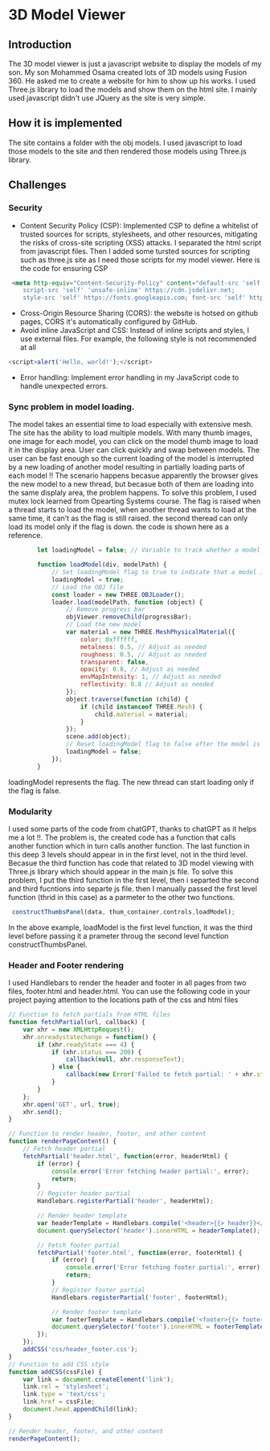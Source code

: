# 3D Model Viewer
## Introduction 
The 3D model viewer is just a javascript website to display the models of my son. My son Mohammed Osama created lots of 3D models using Fusion 360. He asked me to create a website for him to show up his works. I used Three.js library to load the models and show them on the html site. I mainly used javascript didn't use JQuery as the site is very simple. 
## How it is implemented
The site contains a folder with the obj models. I used javascript to load those models to the site and then rendered those models using Three.js library. 
## Challenges
### Security
* Content Security Policy (CSP): Implemented CSP to define a whitelist of trusted sources for scripts, stylesheets, and other resources, mitigating the risks of cross-site scripting (XSS) attacks.
I separated the html script from javascript files. Then I added some tursted sources for scripting such as three.js site as I need those scripts for my model viewer. Here is the code for ensuring CSP

```html
 <meta http-equiv="Content-Security-Policy" content="default-src 'self'; 
    script-src 'self' 'unsafe-inline' https://cdn.jsdelivr.net; 
    style-src 'self' https://fonts.googleapis.com; font-src 'self' https://fonts.gstatic.com">
```
* Cross-Origin Resource Sharing (CORS): the website is hotsed on github pages, CORS it's automatically configured by GitHub.
* Avoid inline JavaScript and CSS: Instead of inline scripts and styles, I use external files. For example, the following style is not recommended at all
```javascript
<script>alert('Hello, world!');</script>
```
* Error handling: Implement error handling in my JavaScript code to handle unexpected errors. 

### Sync problem in model loading.
The model takes an essential time to load especially with extensive mesh. The site has the ability to load multiple models. With many thumb images, one image for each model, you can click on the model thumb image to load it in the display area. User can click quickly and swap between models. The user can be fast enough so the current loading of the model is interrupted by a new loading of another model resulting in partially loading parts of each model !!
The scenario happens becasue apparently the browser gives the new model to a new thread, but becasue both of them are loading into the same displaly area, the problem happens. 
To solve this problem, I used mutex lock learned from Opearting Systems course. The flag is raised when a thread starts to load the model, when another thread wants to load at the same time, it can't as the flag is still raised. the second theread can only load its model only if the flag is down. the code is shown here as a reference. 
```JavaScript
        let loadingModel = false; // Variable to track whether a model is currently being loaded

        function loadModel(div, modelPath) {
            // Set loadingModel flag to true to indicate that a model is being loaded
            loadingModel = true;
            // Load the OBJ file
            const loader = new THREE.OBJLoader();
            loader.load(modelPath, function (object) {
                // Remove progress bar
                objViewer.removeChild(progressBar);
                // Load the new model
                var material = new THREE.MeshPhysicalMaterial({
                    color: 0xffffff,
                    metalness: 0.5, // Adjust as needed
                    roughness: 0.5, // Adjust as needed
                    transparent: false,
                    opacity: 0.8, // Adjust as needed
                    envMapIntensity: 1, // Adjust as needed
                    reflectivity: 0.8 // Adjust as needed
                });
                object.traverse(function (child) {
                    if (child instanceof THREE.Mesh) {
                        child.material = material;
                    }
                });
                scene.add(object);
                // Reset loadingModel flag to false after the model is loaded
                loadingModel = false;
            });
        }
```
loadingModel represents the flag. The new thread can start loading only if the flag is false.
### Modularity
I used some parts of the code from chatGPT, thanks to chatGPT as it helps me a lot !!. The problem is, the created code has a function that calls another function which in turn calls another function. The last function in this deep 3 levels should appear in in the first level, not in the third level. Becasue the third function has code that related to 3D model viewing with Three.js library which should appear in the main js file. 
To solve this problem, I put the third function in the first level, then i separted the second and third fucntions into separte js file. then I manually passed the first level function (thrid in this case) as a parmeter to the other two functions. 
```JavaScript
 constructThumbsPanel(data, thum_container,controls,loadModel);

```
In the above example, loadModel is the first level function, it was the third level before passing it a prameter throug the second level function constructThumbsPanel. 
### Header and Footer rendering
I used Handlebars to render the header and footer in all pages from two files, footer.html and header.html. You can use the following code in your project paying attention to the locations path of the css and html files 
```JavaScript
// Function to fetch partials from HTML files
function fetchPartial(url, callback) {
    var xhr = new XMLHttpRequest();
    xhr.onreadystatechange = function() {
        if (xhr.readyState === 4) {
            if (xhr.status === 200) {
                callback(null, xhr.responseText);
            } else {
                callback(new Error('Failed to fetch partial: ' + xhr.status), null);
            }
        }
    };
    xhr.open('GET', url, true);
    xhr.send();
}

// Function to render header, footer, and other content
function renderPageContent() {
    // Fetch header partial
    fetchPartial('header.html', function(error, headerHtml) {
        if (error) {
            console.error('Error fetching header partial:', error);
            return;
        }
        // Register header partial
        Handlebars.registerPartial('header', headerHtml);

        // Render header template
        var headerTemplate = Handlebars.compile('<header>{{> header}}</header>');
        document.querySelector('header').innerHTML = headerTemplate();

        // Fetch footer partial
        fetchPartial('footer.html', function(error, footerHtml) {
            if (error) {
                console.error('Error fetching footer partial:', error);
                return;
            }
            // Register footer partial
            Handlebars.registerPartial('footer', footerHtml);

            // Render footer template
            var footerTemplate = Handlebars.compile('<footer>{{> footer}}</footer>');
            document.querySelector('footer').innerHTML = footerTemplate();
        });
    });
    addCSS('css/header_footer.css');
}
// Function to add CSS style
function addCSS(cssFile) {
    var link = document.createElement('link');
    link.rel = 'stylesheet';
    link.type = 'text/css';
    link.href = cssFile;
    document.head.appendChild(link);
}

// Render header, footer, and other content
renderPageContent();

```

